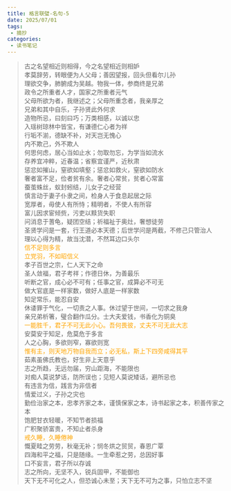 ```yaml
---
title: 格言联璧-名句-5
date: 2025/07/01
tags:
 - 摘抄
categories:
 - 读书笔记
---
```


>
> 古之名望相近则相得，今之名望相近则相妒<br>
> 孝莫辞劳，转眼便为人父母；善因望报，回头但看尔儿孙<br>
> 理欲交争，肺腑成为吴越。物我一体，参商终是兄弟<br>
> 政令之所重者人才，国家之所重者元气<br>
> 父母所欲为者，我继述之；父母所重念者，我亲厚之<br>
> 兄弟和其中自乐，子孙贤此外何求<br>
> 造物所忌，曰刻曰巧；万类相感，以诚以忠<br>
> 入瑶树琼林中皆宝，有谦德仁心者为祥<br>
> 行垢不湔，德缺不补，对天岂无愧心<br>
> 内不欺己，外不欺人<br>
> 何思何虑，居心当如止水；勿取勿忘，为学当如流水<br>
> 存养宜冲粹，近春温；省察宜谨严，近秋肃<br>
> 惩忿如摧山，窒欲如填壑；惩忿如救火，窒欲如防水<br>
> 奢者富不足，俭者贫有余。奢者心常贫，贫者心常富<br>
> 蚕茧蛛丝，蚁封蚓结，儿女子之经营<br>
> 慎言动于妻子仆隶之间，检身人于食息起居之际<br>
> 宽厚者，毋使人有所恃；精明者，不使人有所容<br>
> 富儿因求宦倾赀，污吏以黩货失职<br>
> 问消息于蓍龟，疑团空结；祈福祉于奥灶，奢想徒劳<br>
> 圣贤学问是一套，行王道必本天德；后世学问是两截，不修己只管治人<br>
> 理以心得为精，故当沈潜，不然耳边口头尔<br>
> <font color="orange">信不足则多言</font><br>
> <font color="orange">立党羽，不如昭信义</font><br>
> 孝子百世之宗，仁人天下之命<br>
> 圣人敛福，君子考祥；作德日休，为善最乐<br>
> 听断之官，成心必不可有；任事之官，成算必不可无<br>
> 做大官底是一样家数，做好人底是一样家数<br>
> 知足常乐，能忍自安<br>
> 休诿罪于气化，一切责之人事。休过望于世间，一切求之我身<br>
> 亲兄弟析箸，璧合翻作瓜分。士大夫爱钱，书香化为铜臭<br>
> <font color="orange">一能胜千，君子不可无此小心。吾何畏彼，丈夫不可无此大志</font><br>
> 安莫安于知足，危莫危于多言<br>
> 人之心胸，多欲则窄，寡欲则宽<br>
> <font color="orange">惟有主，则天地万物自我而立；必无私，斯上下四旁咸得其平</font><br>
> 茹素虽佛氏教也，好生非上天意乎<br>
> 志之所趋，无远勿届，穷山距海，不能限也<br>
> 对痴人莫说梦话，防所误也；见短人莫说矮话，避所忌也<br>
> 有违言为信，践言为非信者<br>
> 情爱过义，子孙之灾也<br>
> 勤俭治家之本，忠孝齐家之本，谨慎保家之本，诗书起家之本，积善传家之本<br>
> 饱肥甘衣轻暖，不知节者损福<br>
> 广积聚骄富贵，不知止者杀身<br>
> <font color="orange">戒久睡，久睡倦神</font><br>
> 慨夏畦之劳劳，秋毫无补；悯冬烘之贸贸，春恩广覃<br>
> 四海和平之福，只是随缘。一生牵惹之劳，总因好事<br>
> 口不妄言，君子所以存诚<br>
> 志之所向，无坚不入，锐兵固甲，不能御也<br>
> 天下无不可化之人，但恐诚心未至；天下无不可为之事，只怕立志不坚<br>
> 